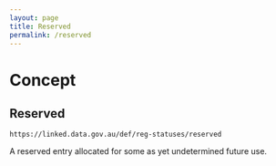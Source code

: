 ```yaml
---
layout: page
title: Reserved
permalink: /reserved
---
```

# Concept

## Reserved

`https://linked.data.gov.au/def/reg-statuses/reserved`

A reserved entry allocated for some as yet undetermined future use.
